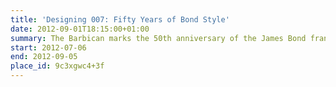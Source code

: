 ```yaml
---
title: 'Designing 007: Fifty Years of Bond Style'
date: 2012-09-01T18:15:00+01:00
summary: The Barbican marks the 50th anniversary of the James Bond franchise, from 1962’s <cite>Dr No</cite> to this year’s <cite>Skyfall</cite>, with a unique exhibition showcasing the inside story of the design and style of the world’s most influential and iconic movie brand.
start: 2012-07-06
end: 2012-09-05
place_id: 9c3xgwc4+3f
---
```

